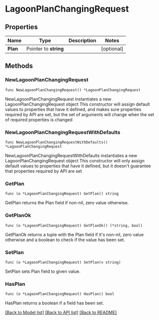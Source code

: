 # LagoonPlanChangingRequest

## Properties

Name | Type | Description | Notes
------------ | ------------- | ------------- | -------------
**Plan** | Pointer to **string** |  | [optional] 

## Methods

### NewLagoonPlanChangingRequest

`func NewLagoonPlanChangingRequest() *LagoonPlanChangingRequest`

NewLagoonPlanChangingRequest instantiates a new LagoonPlanChangingRequest object
This constructor will assign default values to properties that have it defined,
and makes sure properties required by API are set, but the set of arguments
will change when the set of required properties is changed

### NewLagoonPlanChangingRequestWithDefaults

`func NewLagoonPlanChangingRequestWithDefaults() *LagoonPlanChangingRequest`

NewLagoonPlanChangingRequestWithDefaults instantiates a new LagoonPlanChangingRequest object
This constructor will only assign default values to properties that have it defined,
but it doesn't guarantee that properties required by API are set

### GetPlan

`func (o *LagoonPlanChangingRequest) GetPlan() string`

GetPlan returns the Plan field if non-nil, zero value otherwise.

### GetPlanOk

`func (o *LagoonPlanChangingRequest) GetPlanOk() (*string, bool)`

GetPlanOk returns a tuple with the Plan field if it's non-nil, zero value otherwise
and a boolean to check if the value has been set.

### SetPlan

`func (o *LagoonPlanChangingRequest) SetPlan(v string)`

SetPlan sets Plan field to given value.

### HasPlan

`func (o *LagoonPlanChangingRequest) HasPlan() bool`

HasPlan returns a boolean if a field has been set.


[[Back to Model list]](../README.md#documentation-for-models) [[Back to API list]](../README.md#documentation-for-api-endpoints) [[Back to README]](../README.md)


